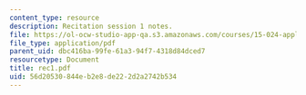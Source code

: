 ```yaml
---
content_type: resource
description: Recitation session 1 notes.
file: https://ol-ocw-studio-app-qa.s3.amazonaws.com/courses/15-024-applied-economics-for-managers-summer-2004/56d20530844eb2e8de222d2a2742b534_rec1.pdf
file_type: application/pdf
parent_uid: dbc416ba-99fe-61a3-94f7-4318d84dced7
resourcetype: Document
title: rec1.pdf
uid: 56d20530-844e-b2e8-de22-2d2a2742b534
---
```

